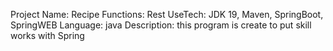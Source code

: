 Project Name: Recipe
Functions: Rest
UseTech: JDK 19, Maven, SpringBoot, SpringWEB
Language: java
Description: this program is create to put skill works with Spring